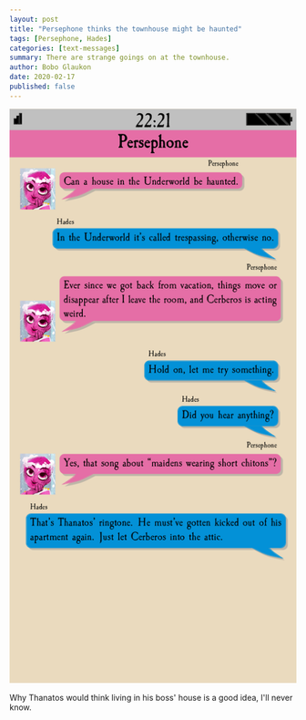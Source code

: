 ```yaml
---
layout: post
title: "Persephone thinks the townhouse might be haunted"
tags: [Persephone, Hades]
categories: [text-messages]
summary: There are strange goings on at the townhouse.
author: Bobo Glaukon
date: 2020-02-17
published: false
---
```


![Hades calls Thanatos' phone, and discovers Thanatos is hiding in the attic.](/assets/img/attic.png) 

Why Thanatos would think living in his boss' house is a good idea, I'll never know.
